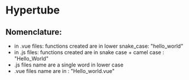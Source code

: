 # Hypertube

## Nomenclature:

- in .vue files: functions created are in lower snake_case: "hello_world"
- in .js files: functions created are in snake case + camel case : "Hello_World"
- .js files name are a single word in lower case
- .vue files name are in : "Hello_world.vue"